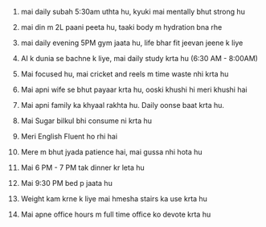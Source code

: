 

1. mai daily subah 5:30am uthta hu, kyuki mai mentally bhut strong hu

2. mai din m 2L paani peeta hu, taaki body m hydration bna rhe

3. mai daily evening 5PM gym jaata hu, life bhar fit jeevan jeene k liye

4. AI k dunia se bachne k liye, mai daily study krta hu (6:30 AM - 8:00AM)

5. Mai focused hu, mai cricket and reels m time waste nhi krta hu

6. Mai apni wife se bhut payaar krta hu, ooski khushi hi meri khushi hai

7. Mai apni family ka khyaal rakhta hu. Daily oonse baat krta hu.

8. Mai Sugar bilkul bhi consume ni krta hu

9. Meri English Fluent ho rhi hai

10. Mere m bhut jyada patience hai, mai gussa nhi hota hu

11. Mai 6 PM - 7 PM tak dinner kr leta hu

12. Mai 9:30 PM bed p jaata hu

13. Weight kam krne k liye mai hmesha stairs ka use krta hu

14. Mai apne office hours m full time office ko devote krta hu